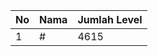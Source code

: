 | No | Nama            | Jumlah Level |
|----|-----------------|--------------|
| 1  | #    |    4615        |
